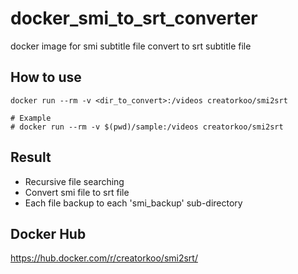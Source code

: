 # docker_smi_to_srt_converter
docker image for smi subtitle file convert to srt subtitle file

## How to use
```
docker run --rm -v <dir_to_convert>:/videos creatorkoo/smi2srt

# Example
# docker run --rm -v $(pwd)/sample:/videos creatorkoo/smi2srt
```

## Result

* Recursive file searching
* Convert smi file to srt file
* Each file backup to each 'smi_backup' sub-directory

## Docker Hub
https://hub.docker.com/r/creatorkoo/smi2srt/
